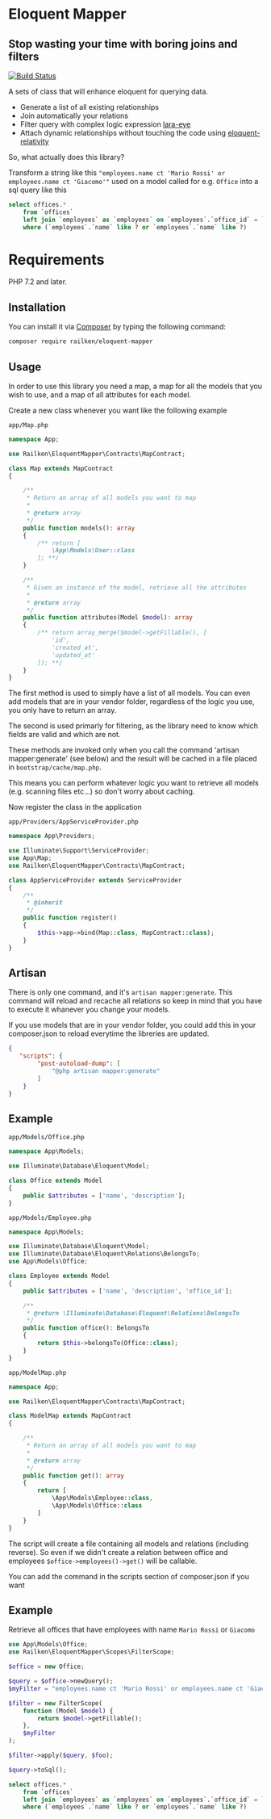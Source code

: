 <h1 align="left">Eloquent Mapper</h1>

<h2 align="left">Stop wasting your time with boring joins and filters</h2>

[![Build Status](https://travis-ci.org/railken/eloquent-mapper.svg?branch=master)](https://travis-ci.org/railken/eloquent-mapper)

A sets of class that will enhance eloquent for querying data.

- Generate a list of all existing relationships
- Join automatically your relations
- Filter query with complex logic expression [lara-eye](https://github.com/railken/lara-eye)
- Attach dynamic relationships without touching the code using [eloquent-relativity](https://github.com/imanghafoori1/eloquent-relativity)

So, what actually does this library?

Transform a string like this `"employees.name ct 'Mario Rossi' or employees.name ct 'Giacomo'"` used on a model called for e.g. `Office` into a sql query like this

```sql
select offices.* 
    from `offices` 
    left join `employees` as `employees` on `employees`.`office_id` = `offices`.`id`
    where (`employees`.`name` like ? or `employees`.`name` like ?)
```

# Requirements

PHP 7.2 and later.

## Installation

You can install it via [Composer](https://getcomposer.org/) by typing the following command:

```bash
composer require railken/eloquent-mapper
```

## Usage

In order to use this library you need a map, a map for all the models that you wish to use, and a map of all attributes for each model.

Create a new class whenever you want like the following example

`app/Map.php`
```php
namespace App;

use Railken\EloquentMapper\Contracts\MapContract;

class Map extends MapContract
{

    /**
     * Return an array of all models you want to map
     *
     * @return array
     */
    public function models(): array
    {
        /** return [
            \App\Models\User::class
        ]; **/
    }

    /**
     * Given an instance of the model, retrieve all the attributes
     *
     * @return array
     */
    public function attributes(Model $model): array
    {
        /** return array_merge($model->getFillable(), [
            'id',
            'created_at',
            'updated_at'
        ]); **/
    }
}
```

The first method is used to simply have a list of all models. You can even add models that are in your vendor folder, regardless of the logic you use, you only have to return an array.

The second is used primarly for filtering, as the library need to know which fields are valid and which are not.

These methods are invoked only when you call the command 'artisan mapper:generate' (see below) and the result will be cached in a file placed in `bootstrap/cache/map.php`. 

This means you can perform whatever logic you want to retrieve all models (e.g. scanning files etc...) so don't worry about caching.

Now register the class in the application

`app/Providers/AppServiceProvider.php`

```php
namespace App\Providers;

use Illuminate\Support\ServiceProvider;
use App\Map;
use Railken\EloquentMapper\Contracts\MapContract;

class AppServiceProvider extends ServiceProvider
{
    /**
     * @inherit
     */
    public function register()
    {
        $this->app->bind(Map::class, MapContract::class);
    }
}
```

## Artisan

There is only one command, and it's `artisan mapper:generate`. This command will reload and recache all relations so keep in mind that you have to execute it whanever you change your models.

If you use models that are in your vendor folder, you could add this in your composer.json to reload everytime the libreries are updated.
```json
{
   "scripts": {
        "post-autoload-dump": [
            "@php artisan mapper:generate"
        ]
    }
}
```

## Example

`app/Models/Office.php`
```php
namespace App\Models;

use Illuminate\Database\Eloquent\Model;

class Office extends Model
{
    public $attributes = ['name', 'description'];
}
```

`app/Models/Employee.php`
```php
namespace App\Models;

use Illuminate\Database\Eloquent\Model;
use Illuminate\Database\Eloquent\Relations\BelongsTo;
use App\Models\Office;

class Employee extends Model
{
    public $attributes = ['name', 'description', 'office_id'];

    /**
     * @return \Illuminate\Database\Eloquent\Relations\BelongsTo
     */
    public function office(): BelongsTo
    {
        return $this->belongsTo(Office::class);
    }
}
```

`app/ModelMap.php`
```php
namespace App;

use Railken\EloquentMapper\Contracts\MapContract;

class ModelMap extends MapContract
{

    /**
     * Return an array of all models you want to map
     *
     * @return array
     */
    public function get(): array
    {
        return [
            \App\Models\Employee::class,
            \App\Models\Office::class
        ]
    }
}

```

The script will create a file containing all models and relations (including reverse). So even if we didn't create a relation between office and employees
`$office->employees()->get()` will be callable.

You can add the command in the scripts section of composer.json if you want

## Example

Retrieve all offices that have employees with name `Mario Rossi` or `Giacomo`

```php
use App\Models\Office;
use Railken\EloquentMapper\Scopes\FilterScope;

$office = new Office;

$query = $office->newQuery();
$myFilter = "employees.name ct 'Mario Rossi' or employees.name ct 'Giacomo'"

$filter = new FilterScope(
    function (Model $model) {
        return $model->getFillable();
    },
    $myFilter
);

$filter->apply($query, $foo);

$query->toSql(); 

```

```sql
select offices.* 
	from `offices` 
	left join `employees` as `employees` on `employees`.`office_id` = `offices`.`id`
	where (`employees`.`name` like ? or `employees`.`name` like ?)
```
